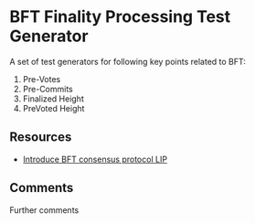 # BFT Finality Processing Test Generator

A set of test generators for following key points related to BFT:

1. Pre-Votes
2. Pre-Commits
3. Finalized Height
4. PreVoted Height

## Resources

- [Introduce BFT consensus protocol LIP](https://github.com/LiskHQ/lips/blob/master/proposals/lip-0014.md)

## Comments

Further comments
